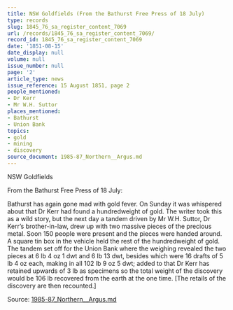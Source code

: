 ```yaml
---
title: NSW Goldfields (From the Bathurst Free Press of 18 July)
type: records
slug: 1845_76_sa_register_content_7069
url: /records/1845_76_sa_register_content_7069/
record_id: 1845_76_sa_register_content_7069
date: '1851-08-15'
date_display: null
volume: null
issue_number: null
page: '2'
article_type: news
issue_reference: 15 August 1851, page 2
people_mentioned:
- Dr Kerr
- Mr W.H. Suttor
places_mentioned:
- Bathurst
- Union Bank
topics:
- gold
- mining
- discovery
source_document: 1985-87_Northern__Argus.md
---
```


NSW Goldfields

From the Bathurst Free Press of 18 July:

Bathurst has again gone mad with gold fever.  On Sunday it was whispered about that Dr Kerr had found a hundredweight of gold.  The writer took this as a wild story, but the next day a tandem driven by Mr W.H. Suttor, Dr Kerr’s brother-in-law, drew up with two massive pieces of the precious metal.  Soon 150 people were present and the pieces were handed around.  A square tin box in the vehicle held the rest of the hundredweight of gold.  The tandem set off for the Union Bank where the weighing revealed the two pieces at 6 lb 4 oz 1 dwt and 6 lb 13 dwt, besides which were 16 drafts of 5 lb 4 oz each, making in all 102 lb 9 oz 5 dwt; added to that Dr Kerr has retained upwards of 3 lb as specimens so the total weight of the discovery would be 106 lb recovered from the earth at the one time.  [The retails of the discovery are then recounted.]

Source: [1985-87_Northern__Argus.md](/downloads/markdown/1985-87_Northern__Argus.md)
